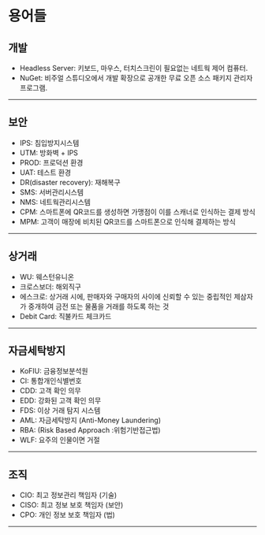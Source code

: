 # 용어들

## 개발

- Headless Server: 키보드, 마우스, 터치스크린이 필요없는 네트웍 제어 컴퓨터.
- NuGet: 비주얼 스튜디오에서 개발 확장으로 공개한 무료 오픈 소스 패키지 관리자 프로그램.

---

## 보안

- IPS: 침입방지시스템
- UTM: 방화벽 + IPS
- PROD: 프로덕션 환경
- UAT: 테스트 환경
- DR(disaster recovery): 재해복구
- SMS: 서버관리시스템
- NMS: 네트웍관리시스템
- CPM: 스마트폰에 QR코드를 생성하면 가맹점이 이를 스캐너로 인식하는 결제 방식
- MPM: 고객이 매장에 비치된 QR코드를 스마트폰으로 인식해 결제하는 방식

---

## 상거래

- WU: 웨스턴유니온
- 크로스보더: 해외직구
- 에스크로: 상거래 시에, 판매자와 구매자의 사이에 신뢰할 수 있는 중립적인 제삼자가 중개하여 금전 또는 물품을 거래를 하도록 하는 것
- Debit Card: 직불카드 체크카드

---

## 자금세탁방지

- KoFIU: 금융정보분석원
- CI: 통합개인식별번호
- CDD: 고객 확인 의무
- EDD: 강화된 고객 확인 의무
- FDS: 이상 거래 탐지 시스템
- AML: 자금세탁방지 (Anti-Money Laundering)
- RBA: (Risk Based Approach :위험기반접근법)
- WLF: 요주의 인물이면 거절

---

## 조직

- CIO: 최고 정보관리 책임자 (기술)
- CISO: 최고 정보 보호 책임자 (보안)
- CPO: 개인 정보 보호 책임자 (법)

---
